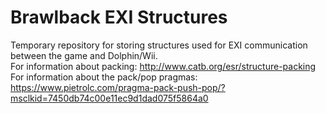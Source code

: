 # Brawlback EXI Structures
Temporary repository for storing structures used for EXI communication between the game and Dolphin/Wii.  
For information about packing: http://www.catb.org/esr/structure-packing  
For information about the pack/pop pragmas: https://www.pietrolc.com/pragma-pack-push-pop/?msclkid=7450db74c00e11ec9d1dad075f5864a0

